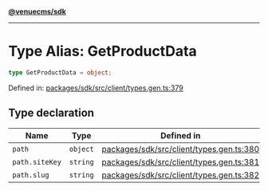 [**@venuecms/sdk**](../Index.md)

***

# Type Alias: GetProductData

```ts
type GetProductData = object;
```

Defined in: [packages/sdk/src/client/types.gen.ts:379](https://github.com/venuecms/sdk/blob/856f3c21fe737a18a698a4045f39e91f8662f370/packages/sdk/src/client/types.gen.ts#L379)

## Type declaration

| Name | Type | Defined in |
| ------ | ------ | ------ |
| <a id="path"></a> `path` | `object` | [packages/sdk/src/client/types.gen.ts:380](https://github.com/venuecms/sdk/blob/856f3c21fe737a18a698a4045f39e91f8662f370/packages/sdk/src/client/types.gen.ts#L380) |
| `path.siteKey` | `string` | [packages/sdk/src/client/types.gen.ts:381](https://github.com/venuecms/sdk/blob/856f3c21fe737a18a698a4045f39e91f8662f370/packages/sdk/src/client/types.gen.ts#L381) |
| `path.slug` | `string` | [packages/sdk/src/client/types.gen.ts:382](https://github.com/venuecms/sdk/blob/856f3c21fe737a18a698a4045f39e91f8662f370/packages/sdk/src/client/types.gen.ts#L382) |
